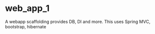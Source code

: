 # web_app_1
A webapp scaffolding provides DB, DI and more. This uses Spring MVC, bootstrap, hibernate
